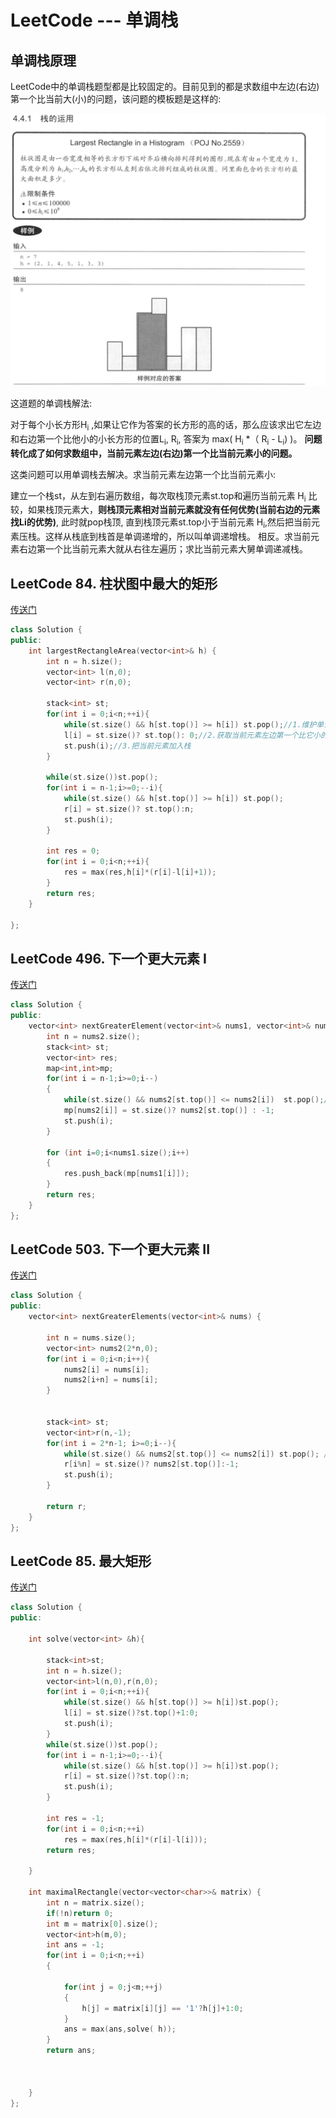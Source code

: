 # LeetCode --- 单调栈

## 单调栈原理

LeetCode中的单调栈题型都是比较固定的。目前见到的都是求数组中左边(右边)第一个比当前大(小)的问题，该问题的模板题是这样的:

![单调栈](./image/%E5%8D%95%E8%B0%83%E6%A0%88.jpg)

这道题的单调栈解法:

对于每个小长方形H<sub>i</sub> ,如果让它作为答案的长方形的高的话，那么应该求出它左边和右边第一个比他小的小长方形的位置L<sub>i</sub>, R<sub>i</sub>, 答案为
max( H<sub>i</sub> *（ R<sub>i</sub> - L<sub>i</sub>) )。 **问题转化成了如何求数组中，当前元素左边(右边)第一个比当前元素小的问题。**

这类问题可以用单调栈去解决。求当前元素左边第一个比当前元素小:

建立一个栈st，从左到右遍历数组，每次取栈顶元素st.top和遍历当前元素 H<sub>i</sub> 比较，如果栈顶元素大，**则栈顶元素相对当前元素就没有任何优势(当前右边的元素找Li的优势)**, 此时就pop栈顶, 直到栈顶元素st.top小于当前元素 H<sub>i</sub>,然后把当前元素压栈。这样从栈底到栈首是单调递增的，所以叫单调递增栈。
相反。求当前元素右边第一个比当前元素大就从右往左遍历；求比当前元素大舅单调递减栈。



## LeetCode 84. 柱状图中最大的矩形

[传送门](https://leetcode-cn.com/problems/largest-rectangle-in-histogram/)

```cpp
class Solution {
public:
    int largestRectangleArea(vector<int>& h) {
        int n = h.size();
        vector<int> l(n,0);
        vector<int> r(n,0);
        
        stack<int> st;
        for(int i = 0;i<n;++i){
            while(st.size() && h[st.top()] >= h[i]) st.pop();//1.维护单调递增栈
            l[i] = st.size()? st.top(): 0;//2.获取当前元素左边第一个比它小的坐标
            st.push(i);//3.把当前元素加入栈
        }
        
        while(st.size())st.pop();
        for(int i = n-1;i>=0;--i){
            while(st.size() && h[st.top()] >= h[i]) st.pop();
            r[i] = st.size()? st.top():n;
            st.push(i);
        }
        
        int res = 0;
        for(int i = 0;i<n;++i){
            res = max(res,h[i]*(r[i]-l[i]+1));
        }
        return res;
    }
    
};
```







## LeetCode 496. 下一个更大元素 I

[传送门](https://leetcode-cn.com/problems/next-greater-element-i/)

```cpp
class Solution {
public:
    vector<int> nextGreaterElement(vector<int>& nums1, vector<int>& nums2) {
        int n = nums2.size();
        stack<int> st;
        vector<int> res;
        map<int,int>mp;
        for(int i = n-1;i>=0;i--)
        {
            while(st.size() && nums2[st.top()] <= nums2[i])  st.pop();//维护单调递减栈
            mp[nums2[i]] = st.size()? nums2[st.top()] : -1;
            st.push(i);      
        }
        
        for (int i=0;i<nums1.size();i++)
        {
            res.push_back(mp[nums1[i]]);
        }
        return res;
    }
};
```







## LeetCode 503. 下一个更大元素 II

[传送门](https://leetcode-cn.com/problems/next-greater-element-ii/)

```cpp
class Solution {
public:
    vector<int> nextGreaterElements(vector<int>& nums) {
        
        int n = nums.size();
        vector<int> nums2(2*n,0);
        for(int i = 0;i<n;i++){
            nums2[i] = nums[i];
            nums2[i+n] = nums[i];
        }
        

        stack<int> st;
        vector<int>r(n,-1);
        for(int i = 2*n-1; i>=0;i--){
            while(st.size() && nums2[st.top()] <= nums2[i]) st.pop(); //维护单调递减栈
            r[i%n] = st.size()? nums2[st.top()]:-1;
            st.push(i);
        }

        return r;
    }
};
```





## LeetCode 85. 最大矩形

[传送门](https://leetcode-cn.com/problems/maximal-rectangle/)

```cpp
class Solution {
public:
    
    int solve(vector<int> &h){
        
        stack<int>st;
        int n = h.size();
        vector<int>l(n,0),r(n,0);
        for(int i = 0;i<n;++i){
            while(st.size() && h[st.top()] >= h[i])st.pop();
            l[i] = st.size()?st.top()+1:0;
            st.push(i);
        }
        while(st.size())st.pop();
        for(int i = n-1;i>=0;--i){
            while(st.size() && h[st.top()] >= h[i])st.pop();
            r[i] = st.size()?st.top():n;
            st.push(i);
        }
        
        int res = -1;
        for(int i = 0;i<n;++i)
            res = max(res,h[i]*(r[i]-l[i]));
        return res;
            
    }
    
    int maximalRectangle(vector<vector<char>>& matrix) {
        int n = matrix.size();
        if(!n)return 0;
        int m = matrix[0].size();
        vector<int>h(m,0);
        int ans = -1;
        for(int i = 0;i<n;++i)
        {
            
            for(int j = 0;j<m;++j)
            {
                h[j] = matrix[i][j] == '1'?h[j]+1:0;
            }
            ans = max(ans,solve( h));
        }
        return ans;
        
        
        
    }
};
```

